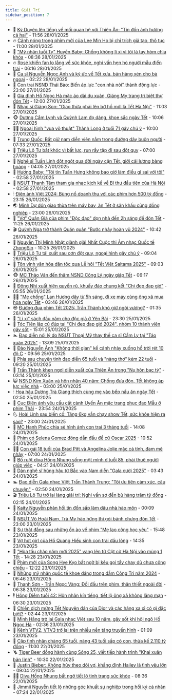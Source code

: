 ```yaml
---
title: Giải Trí
sidebar_position: 7
---
```


<!-- dantri-giai-tri:START -->
- 🤩 [Kỳ Duyên lên tiếng về mối quan hệ với Thiên Ân: &quot;Tin đồn ảnh hưởng cả hai&quot;](https://dantri.com.vn/giai-tri/ky-duyen-len-tieng-ve-moi-quan-he-voi-thien-an-tin-don-anh-huong-ca-hai-20250128171844050.htm) - 11:56 28/01/2025
- 🔥 [Cảnh nóng trong phim mới của Lee Min Ho bị chỉ trích giả tạo, thô tục](https://dantri.com.vn/giai-tri/canh-nong-trong-phim-moi-cua-lee-min-ho-bi-chi-trich-gia-tao-tho-tuc-20250128113146721.htm) - 11:00 28/01/2025
- 🚀 [&quot;Mỹ nhân tuổi Tỵ&quot; Huyền Baby: Chồng không lì xì vì tôi là tay hòm chìa khóa](https://dantri.com.vn/giai-tri/my-nhan-tuoi-ty-huyen-baby-chong-khong-li-xi-vi-toi-la-tay-hom-chia-khoa-20250127232551308.htm) - 08:36 28/01/2025
- 🔥 [Rosé khiến fan lo lắng về sức khỏe, nghi vấn hẹn hò người mẫu điển trai](https://dantri.com.vn/giai-tri/rose-khien-fan-lo-lang-ve-suc-khoe-nghi-van-hen-ho-nguoi-mau-dien-trai-20250128091858860.htm) - 06:16 28/01/2025
- 🌈 [Ca sĩ Nguyễn Ngọc Anh và ký ức về Tết xưa, bán hàng xén cho bà ngoại](https://dantri.com.vn/giai-tri/ca-si-nguyen-ngoc-anh-va-ky-uc-ve-tet-xua-ban-hang-xen-cho-ba-ngoai-20250127233537692.htm) - 02:22 28/01/2025
- 📝 [Con trai NSND Thái Bảo: Biến áp lực &quot;con nhà nòi&quot; thành động lực](https://dantri.com.vn/giai-tri/con-trai-nsnd-thai-bao-bien-ap-luc-con-nha-noi-thanh-dong-luc-20250113212120258.htm) - 23:00 27/01/2025
- 💪 [Gia đình Hồ Ngọc Hà mặc áo dài du xuân, Giáng My trang trí biệt thự đón Tết](https://dantri.com.vn/tet-2025/gia-dinh-ho-ngoc-ha-mac-ao-dai-du-xuan-giang-my-trang-tri-biet-thu-don-tet-20250126182814696.htm) - 12:00 27/01/2025
- 🤡 [Nhạc sĩ Giáng Son: &quot;Giao thừa phải lên bờ hồ mới là Tết Hà Nội&quot;](https://dantri.com.vn/giai-tri/nhac-si-giang-son-giao-thua-phai-len-bo-ho-moi-la-tet-ha-noi-20250127172125656.htm) - 11:03 27/01/2025
- 🐵 [Dương Cẩm Lynh và Quỳnh Lam đọ dáng, khoe sắc ngày Tết](https://dantri.com.vn/giai-tri/duong-cam-lynh-va-quynh-lam-do-dang-khoe-sac-ngay-tet-20250127155401771.htm) - 10:06 27/01/2025
- 🧑‍🏫 [Ngoại hình &quot;vua võ thuật&quot; Thành Long ở tuổi 71 gây chú ý](https://dantri.com.vn/giai-tri/ngoai-hinh-vua-vo-thuat-thanh-long-o-tuoi-71-gay-chu-y-20250127132542368.htm) - 10:00 27/01/2025
- 💂 [Trung Quốc: Bắt giữ nam diễn viên nằm trong đường dây buôn người](https://dantri.com.vn/giai-tri/trung-quoc-bat-giu-nam-dien-vien-nam-trong-duong-day-buon-nguoi-20250127125314898.htm) - 07:33 27/01/2025
- 🤠 [Triệu Lộ Tư bật khóc vì bất lực, run rẩy tập đi sau đột quỵ](https://dantri.com.vn/giai-tri/trieu-lo-tu-bat-khoc-vi-bat-luc-run-ray-tap-di-sau-dot-quy-20250127104047005.htm) - 07:00 27/01/2025
- 🫶 [Nghệ sĩ Tuấn Linh đột ngột qua đời ngày cận Tết, giới cải lương bàng hoàng](https://dantri.com.vn/giai-tri/nghe-si-tuan-linh-dot-ngot-qua-doi-ngay-can-tet-gioi-cai-luong-bang-hoang-20250127101903648.htm) - 04:05 27/01/2025
- 🦏 [Hương Baby: &quot;Tôi tin Tuấn Hưng không bao giờ làm điều gì sai với tôi&quot;](https://dantri.com.vn/giai-tri/huong-baby-toi-tin-tuan-hung-khong-bao-gio-lam-dieu-gi-sai-voi-toi-20250126201526529.htm) - 02:58 27/01/2025
- 🧰 [NSƯT Thanh Tâm tham gia nhạc kịch kể về Bí thư đầu tiên của Hà Nội](https://dantri.com.vn/giai-tri/nsut-thanh-tam-tham-gia-nhac-kich-ke-ve-bi-thu-dau-tien-cua-ha-noi-20250127011829027.htm) - 02:58 27/01/2025
- 🕯 [Điện ảnh Việt 2024: Bùng nổ doanh thu với các phim hơn 500 tỷ đồng](https://dantri.com.vn/giai-tri/dien-anh-viet-2024-bung-no-doanh-thu-voi-cac-phim-hon-500-ty-dong-20250123110344177.htm) - 23:15 26/01/2025
- 🌏 [Minh Dự đón giao thừa trên máy bay, ăn Tết ở sân khấu cùng đồng nghiệp](https://dantri.com.vn/tet-2025/minh-du-don-giao-thua-tren-may-bay-an-tet-o-san-khau-cung-dong-nghiep-20250124134222148.htm) - 23:00 26/01/2025
- 🌈 [&quot;Vợ&quot; Quân Già của phim &quot;Độc đạo&quot; dọn nhà đến 2h sáng để đón Tết](https://dantri.com.vn/giai-tri/vo-quan-gia-cua-phim-doc-dao-don-nha-den-2h-sang-de-don-tet-20250124024703724.htm) - 11:25 26/01/2025
- 🎬 [Quỳnh Nga trở thành Quán quân &quot;Bước nhảy hoàn vũ 2024&quot;](https://dantri.com.vn/giai-tri/quynh-nga-tro-thanh-quan-quan-buoc-nhay-hoan-vu-2024-20250126170536095.htm) - 10:42 26/01/2025
- 👀 [Nguyễn Thị Minh Nhật giành giải Nhất Cuộc thi Âm nhạc Quốc tế ZhongSin](https://dantri.com.vn/giai-tri/nguyen-thi-minh-nhat-gianh-giai-nhat-cuoc-thi-am-nhac-quoc-te-zhongsin-20250126150258469.htm) - 10:25 26/01/2025
- 🧰 [Triệu Lộ Tư tái xuất sau cơn đột quỵ, ngoại hình gây chú ý](https://dantri.com.vn/giai-tri/trieu-lo-tu-tai-xuat-sau-con-dot-quy-ngoai-hinh-gay-chu-y-20250126105115877.htm) - 09:04 26/01/2025
- 🧰 [Tôn vinh văn hóa dân tộc qua Lễ hội &quot;Tết Việt Saitama 2025&quot;](https://dantri.com.vn/giai-tri/ton-vinh-van-hoa-dan-toc-qua-le-hoi-tet-viet-saitama-2025-20250126151349374.htm) - 09:03 26/01/2025
- 🐵 [MC Thảo Vân đến thăm NSND Công Lý ngày giáp Tết](https://dantri.com.vn/giai-tri/mc-thao-van-den-tham-nsnd-cong-ly-ngay-giap-tet-20250126125625544.htm) - 06:17 26/01/2025
- 🐘 [Đông Nhi xuất hiện quyến rũ, khuấy đảo chung kết &quot;Chị đẹp đạp gió&quot;](https://dantri.com.vn/giai-tri/dong-nhi-xuat-hien-quyen-ru-khuay-dao-chung-ket-chi-dep-dap-gio-20250126120110648.htm) - 05:55 26/01/2025
- 🧑‍💻 [&quot;Mẹ chồng&quot; Lan Hương dậy từ 5h sáng, đi xe máy cùng ông xã mua hoa ngày Tết](https://dantri.com.vn/giai-tri/me-chong-lan-huong-day-tu-5h-sang-di-xe-may-cung-ong-xa-mua-hoa-ngay-tet-20250126015531028.htm) - 03:46 26/01/2025
- 😎 [Đường đua phim Tết 2025: Trấn Thành khó giữ ngôi vương?](https://dantri.com.vn/giai-tri/duong-dua-phim-tet-2025-tran-thanh-kho-giu-ngoi-vuong-20250125172943304.htm) - 01:35 26/01/2025
- 🧰 [&quot;Lì xì&quot; sách đầu năm cho độc giả ở Yên Bái](https://dantri.com.vn/giai-tri/li-xi-sach-dau-nam-cho-doc-gia-o-yen-bai-20250123105853208.htm) - 23:30 25/01/2025
- 🧰 [Tóc Tiên lập cú đúp tại &quot;Chị đẹp đạp gió 2024&quot;, nhóm 10 thành viên gây sốt](https://dantri.com.vn/giai-tri/toc-tien-lap-cu-dup-tai-chi-dep-dap-gio-2024-nhom-10-thanh-vien-gay-sot-20250125203533240.htm) - 15:01 25/01/2025
- 🏊 [Đạo diễn nói lý do NSƯT Thoại Mỹ thay thế ca sĩ Cẩm Ly tại &quot;Táo xuân 2025&quot;](https://dantri.com.vn/giai-tri/dao-dien-noi-ly-do-nsut-thoai-my-thay-the-ca-si-cam-ly-tai-tao-xuan-2025-20250125194207595.htm) - 13:09 25/01/2025
- 🌋 [Đào Nguyễn Ánh &quot;Không thời gian&quot; kể cảnh nhảy xuống hồ trời rét 10 độ C](https://dantri.com.vn/giai-tri/dao-nguyen-anh-khong-thoi-gian-ke-canh-nhay-xuong-ho-troi-ret-10-do-c-20250125164829675.htm) - 09:56 25/01/2025
- 🔭 [Phía sau chuyện tình đạo diễn 65 tuổi và &quot;nàng thơ&quot; kém 22 tuổi](https://dantri.com.vn/giai-tri/phia-sau-chuyen-tinh-dao-dien-65-tuoi-va-nang-tho-kem-22-tuoi-20250124133754682.htm) - 09:20 25/01/2025
- 📝 [Trấn Thành khen ngợi diễn xuất của Thiên Ân trong &quot;Nụ hôn bạc tỷ&quot;](https://dantri.com.vn/giai-tri/tran-thanh-khen-ngoi-dien-xuat-cua-thien-an-trong-nu-hon-bac-ty-20250125095610131.htm) - 03:14 25/01/2025
- 😺 [NSND Kim Xuân và hôn nhân 40 năm: Chồng đưa đón, Tết không áp lực việc nhà](https://dantri.com.vn/tet-2025/nsnd-kim-xuan-va-hon-nhan-40-nam-chong-dua-don-tet-khong-ap-luc-viec-nha-20250123124746199.htm) - 03:00 25/01/2025
- 🕯 [Hoa hậu Dương Trà Giang thích cùng mẹ vào bếp nấu ăn ngày Tết](https://dantri.com.vn/giai-tri/hoa-hau-duong-tra-giang-thich-cung-me-vao-bep-nau-an-ngay-tet-20250125094254278.htm) - 02:50 25/01/2025
- 🦄 [Cục Điện ảnh yêu cầu cắt cảnh Uyển Ân mặc trang phục đạo Mẫu ở phim Thái](https://dantri.com.vn/giai-tri/cuc-dien-anh-yeu-cau-cat-canh-uyen-an-mac-trang-phuc-dao-mau-o-phim-thai-20250125014256062.htm) - 23:54 24/01/2025
- 🌜 [Hoài Linh sau biến cố: Tăng 6kg vẫn chạy show Tết, sức khỏe hiện ra sao?](https://dantri.com.vn/giai-tri/hoai-linh-sau-bien-co-tang-6kg-van-chay-show-tet-suc-khoe-hien-ra-sao-20250123224334615.htm) - 23:00 24/01/2025
- 👹 [MC Hạnh Phúc chia sẻ hình ảnh con trai 3 tháng tuổi](https://dantri.com.vn/giai-tri/mc-hanh-phuc-chia-se-hinh-anh-con-trai-3-thang-tuoi-20250124210752725.htm) - 14:08 24/01/2025
- 🚀 [Phim có Selena Gomez đóng dẫn đầu đề cử Oscar 2025](https://dantri.com.vn/giai-tri/phim-co-selena-gomez-dong-dan-dau-de-cu-oscar-2025-20250124112511340.htm) - 10:52 24/01/2025
- 🧑‍💻 [Con gái 18 tuổi của Brad Pitt và Angelina Jolie mặc cá tính, đam mê nhảy](https://dantri.com.vn/giai-tri/con-gai-18-tuoi-cua-brad-pitt-va-angelina-jolie-mac-ca-tinh-dam-me-nhay-20250123121726585.htm) - 07:00 24/01/2025
- 🦩 [Bố ruột diva Hồng Nhung sống một mình ở tuổi 85, phải thuê người giúp việc](https://dantri.com.vn/giai-tri/bo-ruot-diva-hong-nhung-song-mot-minh-o-tuoi-85-phai-thue-nguoi-giup-viec-20250124105701917.htm) - 04:21 24/01/2025
- 💫 [Dàn nghệ sĩ hùng hậu từ Bắc vào Nam diễn &quot;Gala cười 2025&quot;](https://dantri.com.vn/giai-tri/dan-nghe-si-hung-hau-tu-bac-vao-nam-dien-gala-cuoi-2025-20250124102155844.htm) - 03:43 24/01/2025
- 🏊 [Đạo diễn Gala nhạc Việt Trần Thành Trung: &quot;Tôi ưu tiên cảm xúc, câu chuyện&quot;](https://dantri.com.vn/giai-tri/dao-dien-gala-nhac-viet-tran-thanh-trung-toi-uu-tien-cam-xuc-cau-chuyen-20241209141758111.htm) - 02:50 24/01/2025
- 🎬 [Triệu Lộ Tư trở lại làng giải trí: Nghi vấn sợ đền bù hàng trăm tỷ đồng](https://dantri.com.vn/giai-tri/trieu-lo-tu-tro-lai-lang-giai-tri-nghi-van-so-den-bu-hang-tram-ty-dong-20250123094103251.htm) - 02:15 24/01/2025
- 💃 [Kaity Nguyễn phản hồi tin đồn sắp làm dâu nhà hào môn](https://dantri.com.vn/giai-tri/kaity-nguyen-phan-hoi-tin-don-sap-lam-dau-nha-hao-mon-20250123224057711.htm) - 00:09 24/01/2025
- 🌊 [NSƯT Võ Hoài Nam, Trà My hào hứng thi gói bánh chưng đón Tết](https://dantri.com.vn/giai-tri/nsut-vo-hoai-nam-tra-my-hao-hung-thi-goi-banh-chung-don-tet-20250122223225045.htm) - 23:00 23/01/2025
- 🧰 [Sự thật đằng sau những ồn ào về phim &quot;Mẹ lao công học yêu&quot;](https://dantri.com.vn/giai-tri/su-that-dang-sau-nhung-on-ao-ve-phim-me-lao-cong-hoc-yeu-20250123215836685.htm) - 15:48 23/01/2025
- 🦣 [Vợ hot girl của Hồ Quang Hiếu sinh con trai đầu lòng](https://dantri.com.vn/giai-tri/vo-hot-girl-cua-ho-quang-hieu-sinh-con-trai-dau-long-20250123210228426.htm) - 14:35 23/01/2025
- 🥷 [&quot;Hòa tấu chào năm mới 2025&quot; vang lên từ Cột cờ Hà Nội vào mùng 1 Tết](https://dantri.com.vn/giai-tri/hoa-tau-chao-nam-moi-2025-vang-len-tu-cot-co-ha-noi-vao-mung-1-tet-20250123210902367.htm) - 14:28 23/01/2025
- 🦏 [Phim mới của Song Hye Kyo bất ngờ bị kêu gọi tẩy chay dù chưa công chiếu](https://dantri.com.vn/giai-tri/phim-moi-cua-song-hye-kyo-bat-ngo-bi-keu-goi-tay-chay-du-chua-cong-chieu-20250123105335810.htm) - 12:22 23/01/2025
- 🫶 [Những mỹ nhân quốc tế khoe dáng trong đầm Công Trí năm 2024](https://dantri.com.vn/giai-tri/nhung-my-nhan-quoc-te-khoe-dang-trong-dam-cong-tri-nam-2024-20250123111702732.htm) - 06:46 23/01/2025
- 💼 [Thanh Sơn - Trần Ngọc Vàng: Đối đầu trên phim, thân thiết ngoài đời](https://dantri.com.vn/giai-tri/thanh-son-tran-ngoc-vang-doi-dau-tren-phim-than-thiet-ngoai-doi-20250123121358713.htm) - 06:38 23/01/2025
- 🕴 [Hồng Diễm tuổi 42: Hôn nhân kín tiếng, tiết lộ ông xã không lãng mạn](https://dantri.com.vn/giai-tri/hong-diem-tuoi-42-hon-nhan-kin-tieng-tiet-lo-ong-xa-khong-lang-man-20250121011156012.htm) - 06:30 23/01/2025
- 🐲 [Chiến dịch mừng Tết Nguyên đán của Dior và các hãng xa xỉ có gì đặc biệt?](https://dantri.com.vn/giai-tri/chien-dich-mung-tet-nguyen-dan-cua-dior-va-cac-hang-xa-xi-co-gi-dac-biet-20250115213705686.htm) - 02:44 23/01/2025
- 🐘 [Minh Hằng trở lại Gala nhạc Việt sau 10 năm, gây sốt khi hội ngộ Hồ Ngọc Hà](https://dantri.com.vn/giai-tri/minh-hang-tro-lai-gala-nhac-viet-sau-10-nam-gay-sot-khi-hoi-ngo-ho-ngoc-ha-20250123084326265.htm) - 02:36 23/01/2025
- 🤭 [Kênh VTV2, VTV3 trở lại trên nhiều nền tảng truyền hình](https://dantri.com.vn/giai-tri/kenh-vtv2-vtv3-tro-lai-tren-nhieu-nen-tang-truyen-hinh-20250123001400660.htm) - 01:09 23/01/2025
- 💯 [Cặp tình nhân chàng 65 tuổi, nàng 43 tuổi sắp có con, thừa kế 2.110 tỷ đồng](https://dantri.com.vn/giai-tri/cap-tinh-nhan-chang-65-tuoi-nang-43-tuoi-sap-co-con-thua-ke-2110-ty-dong-20250122112026830.htm) - 11:00 22/01/2025
- 🪜 [Tiger Beer đồng hành cùng Sóng 25, viết tiếp hành trình &quot;Khai xuân bản lĩnh&quot;](https://dantri.com.vn/giai-tri/tiger-beer-dong-hanh-cung-song-25-viet-tiep-hanh-trinh-khai-xuan-ban-linh-20250122120435415.htm) - 10:30 22/01/2025
- 👹 [Justin Bieber: Không hủy theo dõi vợ, khẳng định Hailey là tình yêu lớn](https://dantri.com.vn/giai-tri/justin-bieber-khong-huy-theo-doi-vo-khang-dinh-hailey-la-tinh-yeu-lon-20250122093839742.htm) - 09:04 22/01/2025
- 🧑‍🏫 [Diva Hồng Nhung bất ngờ tiết lộ tình trạng sức khỏe](https://dantri.com.vn/giai-tri/diva-hong-nhung-bat-ngo-tiet-lo-tinh-trang-suc-khoe-20250122151933878.htm) - 08:36 22/01/2025
- 🐘 [Jimmii Nguyễn tiết lộ những góc khuất sự nghiệp trong hồi ký cá nhân](https://dantri.com.vn/giai-tri/jimmii-nguyen-tiet-lo-nhung-goc-khuat-su-nghiep-trong-hoi-ky-ca-nhan-20250123230937078.htm) - 07:24 22/01/2025<!-- dantri-giai-tri:END -->
